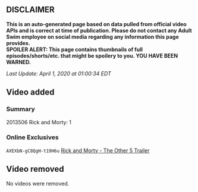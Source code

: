 ## DISCLAIMER
**This is an auto-generated page based on data pulled from official video APIs and is correct at time of publication. Please do not contact any Adult Swim employee on social media regarding any information this page provides.**  
**SPOILER ALERT: This page contains thumbnails of full episodes/shorts/etc. that might be spoilery to you. YOU HAVE BEEN WARNED.**  

_Last Update: April 1, 2020 at 01:00:34 EDT_
## Video added
### Summary
2013506 Rick and Morty: 1  
### Online Exclusives
`AXEXbN-gC8QgH-t19H6u` [Rick and Morty - The Other 5 Trailer](https://www.adultswim.com/videos/rick-and-morty/the-other-5-trailer)  
## Video removed
No videos were removed.  
